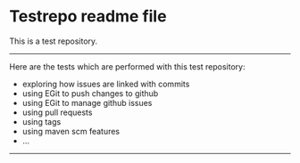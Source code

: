 Testrepo readme file
====================

This is a test repository.

***

Here are the tests which are performed with this test repository:

* exploring how issues are linked with commits
* using EGit to push changes to github
* using EGit to manage github issues
* using pull requests
* using tags
* using maven scm features
* ...

***
